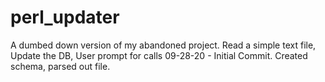 # perl_updater
A dumbed down version of my abandoned project. 
Read a simple text file, Update the DB, User prompt for calls
09-28-20 - Initial Commit. Created schema, parsed out file.
